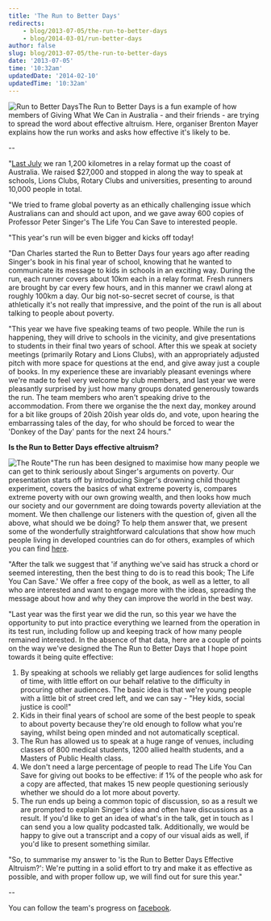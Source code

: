 ```yaml
---
title: 'The Run to Better Days'
redirects:
    - blog/2013-07-05/the-run-to-better-days
    - blog/2014-03-01/run-better-days
author: false
slug: blog/2013-07-05/the-run-to-better-days
date: '2013-07-05'
time: '10:32am'
updatedDate: '2014-02-10'
updatedTime: '10:32am'
---
```

![Run to Better Days](http://runtobetterdays.files.wordpress.com/2012/05/website2.jpg?w=620&h=380)The Run to Better Days is a fun example of how members of Giving What We Can in Australia - and their friends - are trying to spread the word about effective altruism. Here, organiser Brenton Mayer explains how the run works and asks how effective it's likely to be.

--

"[Last July](http://www.youtube.com/watch?%20feature=player_embedded&v=MdczG-HFuR8) we ran 1,200 kilometres in a relay format up the coast of Australia. We raised $27,000 and stopped in along the way to speak at schools, Lions Clubs, Rotary Clubs and universities, presenting to around 10,000 people in total.

"We tried to frame global poverty as an ethically challenging issue which Australians can and should act upon, and we gave away 600 copies of Professor Peter Singer's The Life You Can Save to interested people.

"This year's run will be even bigger and kicks off today!

"Dan Charles started the Run to Better Days four years ago after reading Singer's book in his final year of school, knowing that he wanted to communicate its message to kids in schools in an exciting way. During the run, each runner covers about 10km each in a relay format. Fresh runners are brought by car every few hours, and in this manner we crawl along at roughly 100km a day. Our big not-so-secret secret of course, is that athletically it's not really that impressive, and the point of the run is all about talking to people about poverty.

"This year we have five speaking teams of two people. While the run is happening, they will drive to schools in the vicinity, and give presentations to students in their final two years of school. After this we speak at society meetings (primarily Rotary and Lions Clubs), with an appropriately adjusted pitch with more space for questions at the end, and give away just a couple of books. In my experience these are invariably pleasant evenings where we're made to feel very welcome by club members, and last year we were pleasantly surprised by just how many groups donated generously towards the run. The team members who aren't speaking drive to the accommodation. From there we organise the the next day, monkey around for a bit like groups of 20ish 20ish year olds do, and vote, upon hearing the embarrassing tales of the day, for who should be forced to wear the 'Donkey of the Day' pants for the next 24 hours."

**Is the Run to Better Days effective altruism?**

![The Route](http://runtobetterdays.files.wordpress.com/2012/05/locations.png?w=640)"The run has been designed to maximise how many people we can get to think seriously about Singer's arguments on poverty. Our presentation starts off by introducing Singer's drowning child thought experiment, covers the basics of what extreme poverty is, compares extreme poverty with our own growing wealth, and then looks how much our society and our government are doing towards poverty alleviation at the moment. We then challenge our listeners with the question of, given all the above, what should we be doing? To help them answer that, we present some of the wonderfully straightforward calculations that show how much people living in developed countries can do for others, examples of which you can find [here](http://www.givingwhatwecan.org/why-give/what-you-can-achieve).

"After the talk we suggest that 'if anything we've said has struck a chord or seemed interesting, then the best thing to do is to read this book; The Life You Can Save.' We offer a free copy of the book, as well as a letter, to all who are interested and want to engage more with the ideas, spreading the message about how and why they can improve the world in the best way.

"Last year was the first year we did the run, so this year we have the opportunity to put into practice everything we learned from the operation in its test run, including follow up and keeping track of how many people remained interested. In the absence of that data, here are a couple of points on the way we've designed the The Run to Better Days that I hope point towards it being quite effective:

1.  By speaking at schools we reliably get large audiences for solid lengths of time, with little effort on our behalf relative to the difficulty in procuring other audiences. The basic idea is that we're young people with a little bit of street cred left, and we can say - "Hey kids, social justice is cool!"
2.  Kids in their final years of school are some of the best people to speak to about poverty because they're old enough to follow what you're saying, whilst being open minded and not automatically sceptical.
3.  The Run has allowed us to speak at a huge range of venues, including classes of 800 medical students, 1200 allied health students, and a Masters of Public Health class.
4.  We don't need a large percentage of people to read The Life You Can Save for giving out books to be effective: if 1% of the people who ask for a copy are affected, that makes 15 new people questioning seriously whether we should do a lot more about poverty.
5.  The run ends up being a common topic of discussion, so as a result we are prompted to explain Singer's idea and often have discussions as a result. If you'd like to get an idea of what's in the talk, get in touch as I can send you a low quality podcasted talk. Additionally, we would be happy to give out a transcript and a copy of our visual aids as well, if you'd like to present something similar.

"So, to summarise my answer to 'is the Run to Better Days Effective Altruism?': We're putting in a solid effort to try and make it as effective as possible, and with proper follow up, we will find out for sure this year."

--

You can follow the team's progress on [facebook](https://www.facebook.com/pages/The-Run-to-Better-Days/192130694217499).